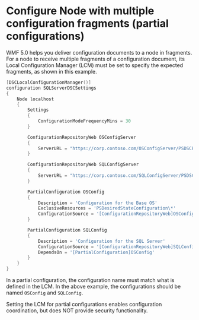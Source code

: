 # Configure Node with multiple configuration fragments (partial configurations)

WMF 5.0 helps you deliver configuration documents to a node in fragments. For a node to receive multiple fragments of a configuration document, its Local Configuration Manager (LCM) must be set to specify the expected fragments, as shown in this example.

```powershell
[DSCLocalConfigurationManager()]
configuration SQLServerDSCSettings
{
    Node localhost
    {
        Settings
        {
            ConfigurationModeFrequencyMins = 30
        }

        ConfigurationRepositoryWeb OSConfigServer
        {
            ServerURL = "https://corp.contoso.com/OSConfigServer/PSDSCPullServer.svc"
        }

        ConfigurationRepositoryWeb SQLConfigServer
        {
            ServerURL = "https://corp.contoso.com/SQLConfigServer/PSDSCPullServer.svc"
        }

        PartialConfiguration OSConfig
        {
            Description = 'Configuration for the Base OS'
            ExclusiveResources = 'PSDesiredStateConfiguration\*'
            ConfigurationSource = '[ConfigurationRepositoryWeb]OSConfigServer'
        }

        PartialConfiguration SQLConfig
        {
            Description = 'Configuration for the SQL Server'
            ConfigurationSource = '[ConfigurationRepositoryWeb]SQLConfigServer'
            DependsOn = '[PartialConfiguration]OSConfig'
        }
    }
}
```

In a partial configuration, the configuration name must match what is defined in the LCM. In the above example, the configurations should be named `OSConfig` and `SQLConfig`.

Setting the LCM for partial configurations enables configuration coordination, but does NOT provide security functionality.